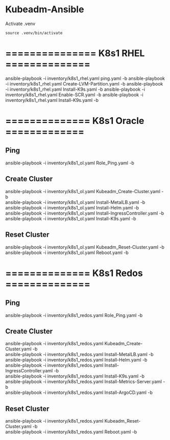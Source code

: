 # Kubeadm-Ansible

Activate .venv 
```
source .venv/bin/activate
```
# =============== K8s1 RHEL ==============

ansible-playbook -i inventory/k8s1_rhel.yaml ping.yaml -b
ansible-playbook -i inventory/k8s1_rhel.yaml Create-LVM-Partition.yaml -b
ansible-playbook -i inventory/k8s1_rhel.yaml Install-K9s.yaml -b
ansible-playbook -i inventory/k8s1_rhel.yaml Enable-SCR.yaml -b
ansible-playbook -i inventory/k8s1_rhel.yaml Install-K9s.yaml -b


# ============== K8s1 Oracle =============

## Ping
ansible-playbook -i inventory/k8s1_ol.yaml Role_Ping.yaml -b

## Create Cluster 
ansible-playbook -i inventory/k8s1_ol.yaml Kubeadm_Create-Cluster.yaml -b \
ansible-playbook -i inventory/k8s1_ol.yaml Install-MetalLB.yaml -b \
ansible-playbook -i inventory/k8s1_ol.yaml Install-Helm.yaml -b \
ansible-playbook -i inventory/k8s1_ol.yaml Install-IngressController.yaml -b \
ansible-playbook -i inventory/k8s1_ol.yaml Install-K9s.yaml -b

## Reset Cluster
ansible-playbook -i inventory/k8s1_ol.yaml Kubeadm_Reset-Cluster.yaml -b \
ansible-playbook -i inventory/k8s1_ol.yaml Reboot.yaml -b

# ============== K8s1 Redos ==============

## Ping
ansible-playbook -i inventory/k8s1_redos.yaml Role_Ping.yaml -b

## Create Cluster 
ansible-playbook -i inventory/k8s1_redos.yaml Kubeadm_Create-Cluster.yaml -b \
ansible-playbook -i inventory/k8s1_redos.yaml Install-MetalLB.yaml -b \
ansible-playbook -i inventory/k8s1_redos.yaml Install-Helm.yaml -b \
ansible-playbook -i inventory/k8s1_redos.yaml Install-IngressController.yaml -b \
ansible-playbook -i inventory/k8s1_redos.yaml Install-K9s.yaml -b \
ansible-playbook -i inventory/k8s1_redos.yaml Install-Metrics-Server.yaml -b \
ansible-playbook -i inventory/k8s1_redos.yaml Install-ArgoCD.yaml -b

## Reset Cluster
ansible-playbook -i inventory/k8s1_redos.yaml Kubeadm_Reset-Cluster.yaml -b \
ansible-playbook -i inventory/k8s1_redos.yaml Reboot.yaml -b